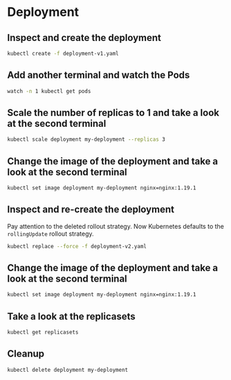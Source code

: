 # Deployment

## Inspect and create the deployment

```bash
kubectl create -f deployment-v1.yaml
```

## Add another terminal and watch the Pods

```bash
watch -n 1 kubectl get pods
```

## Scale the number of replicas to 1 and take a look at the second terminal

```bash
kubectl scale deployment my-deployment --replicas 3
```

## Change the image of the deployment and take a look at the second terminal

```bash
kubectl set image deployment my-deployment nginx=nginx:1.19.1
```

## Inspect and re-create the deployment

Pay attention to the deleted rollout strategy. Now Kubernetes defaults to the `rollingUpdate` rollout strategy.

```bash
kubectl replace --force -f deployment-v2.yaml 
```

## Change the image of the deployment and take a look at the second terminal

```bash
kubectl set image deployment my-deployment nginx=nginx:1.19.1
```

## Take a look at the replicasets

```bash
kubectl get replicasets
```

## Cleanup

```bash
kubectl delete deployment my-deployment
```
